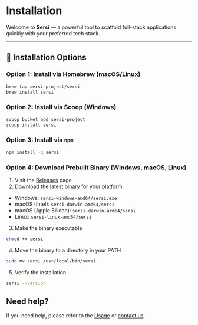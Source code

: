 # Installation

Welcome to **Sersi** — a powerful tool to scaffold full-stack applications quickly with your preferred tech stack.

---

## 🔁 Installation Options

### Option 1: Install via Homebrew (macOS/Linux)

```bash
brew tap sersi-project/sersi
brew install sersi
```

### Option 2: Install via Scoop (Windows)

```bash
scoop bucket add sersi-project
scoop install sersi
```

### Option 3: Install via `npm`

```bash
npm install -g sersi
```

### Option 4: Download Prebuilt Binary (Windows, macOS, Linux)

1. Visit the [Releases](https://github.com/sersi-project/sersi/releases) page
2. Download the latest binary for your platform

-   Windows: `sersi-windows-amd64/sersi.exe`
-   macOS (Intel): `sersi-darwin-amd64/sersi`
-   macOS (Apple Silicon): `sersi-darwin-arm64/sersi`
-   Linux: `sersi-linux-amd64/sersi`

3. Make the binary executable

```bash
chmod +x sersi
```

4. Move the binary to a directory in your PATH

```bash
sudo mv sersi /usr/local/bin/sersi
```

5. Verify the installation

```bash
sersi --version
```

## Need help?

If you need help, please refer to the [Usage](./USAGE.md) or [contact us](https://sersi.dev/help).
